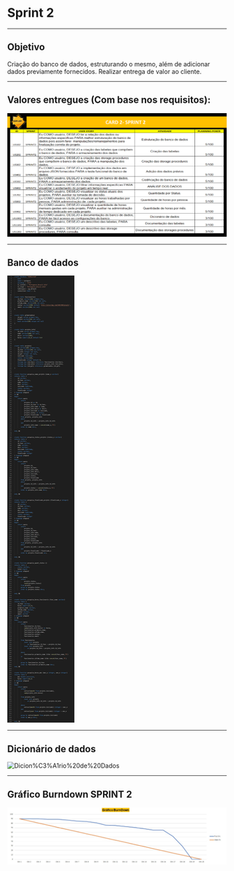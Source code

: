 # Sprint 2

-----------------------------------------------------------------------------------------------------------------------------------------------

## Objetivo

Criação do banco de dados, estruturando o mesmo, além de adicionar dados previamente fornecidos. Realizar entrega de valor ao cliente. 

-----------------------------------------------------------------------------------------------------------------------------------------------

## Valores entregues (Com base nos requisitos):

![2](https://github.com/Leo0256/Equipe_Lider-Projeto_GSW/blob/main/Arquivos/Fotos%20e%20Documentos/2.jpg)

-----------------------------------------------------------------------------------------------------------------------------------------------
## Banco de dados

![Banco%20de%20Dados](https://github.com/Leo0256/Equipe_Lider-Projeto_GSW/blob/main/Arquivos/Fotos%20e%20Documentos/Banco%20de%20Dados.png)

-----------------------------------------------------------------------------------------------------------------------------------------------

## Dicionário de dados

![Dicion%C3%A1rio%20de%20Dados](https://github.com/Leo0256/Equipe_Lider-Projeto_GSW/blob/main/Arquivos/Fotos%20e%20Documentos/Dicion%C3%A1rio%20de%20Dados.png)

-----------------------------------------------------------------------------------------------------------------------------------------------

## Gráfico Burndown SPRINT 2

![BurndownSp2](https://github.com/Leo0256/Equipe_Lider-Projeto_GSW/blob/main/Arquivos/Fotos%20e%20Documentos/BurndownSp2.jpg)
